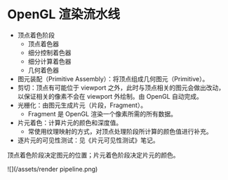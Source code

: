 # OpenGL 渲染流水线

*   顶点着色阶段
    *   顶点着色器
    *   细分控制着色器
    *   细分计算着色器
    *   几何着色器
*   图元装配（Primitive Assembly）：将顶点组成几何图元（Primitive）。
*   剪切：顶点有可能位于 viewport 之外，此时与顶点相关的图元会做出改动，以保证相关的像素不会在 viewport 外绘制。由 OpenGL 自动完成。
*   光栅化：由图元生成片元（片段，Fragment）。
    *   Fragment 是 OpenGL 渲染一个像素所需的所有数据。
*   片元着色：计算片元的颜色和深度值。
    *   常使用纹理映射的方式，对顶点处理阶段所计算的颜色值进行补充。
* 逐片元的可见性测试：见《片元可见性测试》笔记。

顶点着色阶段决定图元的位置；片元着色阶段决定片元的颜色。

![](/assets/render pipeline.png)